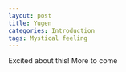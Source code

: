 ```yaml
---
layout: post
title: Yugen
categories: Introduction
tags: Mystical feeling
---
```


Excited about this! More to come 
